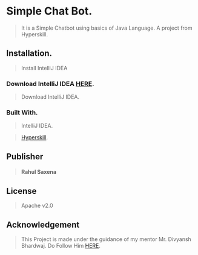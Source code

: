 # Simple Chat Bot.
> It is a Simple Chatbot using basics of Java Language. A project from Hyperskill.

## Installation.
> Install IntelliJ IDEA

### Download IntelliJ IDEA [HERE](https://www.jetbrains.com/idea/).
> Download IntelliJ IDEA.

### Built With.
> IntelliJ IDEA.

> [Hyperskill](https://hi.hyperskill.org/).

## Publisher
> #### Rahul Saxena

## License
> Apache v2.0
## Acknowledgement
> This Project is made under the guidance of my mentor Mr. Divyansh Bhardwaj. Do Follow Him [HERE](https://github.com/dbc2201).
